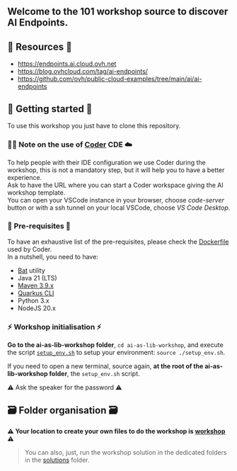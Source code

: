 ## Welcome to the 101 workshop source to discover AI Endpoints.

## 🔗 Resources 🔗
 - https://endpoints.ai.cloud.ovh.net
 - https://blog.ovhcloud.com/tag/ai-endpoints/
 - https://github.com/ovh/public-cloud-examples/tree/main/ai/ai-endpoints

## 🏁 Getting started 🏁

To use this workshop you just have to clone this repository.

### 🧑‍💻 Note on the use of [Coder](https://coder.com/) CDE ☁️

To help people with their IDE configuration we use Coder during the workshop, this is not a mandatory step, but it will help you to have a better experience.  
Ask to have the URL where you can start a Coder workspace giving the AI workshop template.  
You can open your VSCode instance in your browser, choose _code-server_ button or with a ssh tunnel on your local VSCode, choose _VS Code Desktop_.

### 🧰 Pre-requisites 🧰

To have an exhaustive list of the pre-requisites, please check the [Dockerfile](./Docker/Dockerfile) used by Coder.  
In a nutshell, you need to have:
 - [Bat](https://github.com/sharkdp/bat) utility
 - Java 21 (LTS)
 - [Maven 3.9.x](https://maven.apache.org/download.cgi)
 - [Quarkus CLI](https://quarkus.io/guides/cli-tooling)
 - Python 3.x
 - NodeJS 20.x

### ⚡️ Workshop initialisation ⚡️

**Go to the ai-as-lib-workshop folder**, `cd ai-as-lib-workshop`, and execute the script [`setup_env.sh`](./setup_env.sh) to setup your environment: `source ./setup_env.sh`.

If you need to open a new terminal, source again, **at the root of the ai-as-lib-workshop folder**, the `setup_env.sh` script.

⚠️ Ask the speaker for the password ⚠️

## 🗃️ Folder organisation 🗃️

**⚠️ Your location to create your own files to do the workshop is [workshop](./workshop/) ⚠️**
> You can also, just, run the workshop solution in the dedicated folders in the [solutions](./solutions/) folder.

